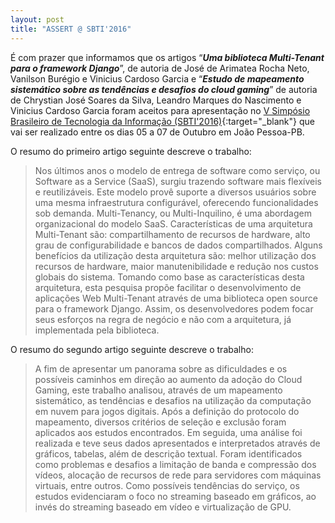 ```yaml
---
layout: post
title: "ASSERT @ SBTI'2016"
---
```


É com prazer que informamos que os artigos “_**Uma biblioteca Multi-Tenant para o framework Django**_”, de autoria de José de Arimatea Rocha Neto, Vanilson Burégio e Vinicius Cardoso Garcia e “_**Estudo de mapeamento sistemático sobre as tendências e desafios do cloud gaming**_” de autoria de Chrystian José Soares da Silva, Leandro Marques do Nascimento e Vinicius Cardoso Garcia foram aceitos para apresentação no [V Simpósio Brasileiro de Tecnologia da Informação (SBTI'2016)](http://www.ufpb.br/idep/sbti2016/){:target="_blank"} que vai ser realizado entre os dias 05 a 07 de Outubro em João Pessoa-PB.

O resumo do primeiro artigo seguinte descreve o trabalho:

> Nos últimos anos o modelo de entrega de software como serviço, ou Software as a Service (SaaS), surgiu trazendo software mais flexíveis e reutilizáveis. Este modelo provê suporte a diversos usuários sobre uma mesma infraestrutura configurável, oferecendo funcionalidades sob demanda. Multi-Tenancy, ou Multi-Inquilino, é uma abordagem organizacional do modelo SaaS. Características de uma arquitetura Multi-Tenant são: compartilhamento de recursos de hardware, alto grau de configurabilidade e bancos de dados compartilhados. Alguns benefícios da utilização desta arquitetura são: melhor utilização dos recursos de hardware, maior manutenibilidade e redução nos custos globais do sistema. Tomando como base as características desta arquitetura, esta pesquisa propõe facilitar o desenvolvimento de aplicações Web Multi-Tenant através de uma biblioteca open source para o framework Django. Assim, os desenvolvedores podem focar seus esforços na regra de negócio e não com a arquitetura, já implementada pela biblioteca.

O resumo do segundo artigo seguinte descreve o trabalho:

> A fim de apresentar um panorama sobre as dificuldades e os possíveis caminhos em direção ao aumento da adoção do Cloud Gaming, este trabalho analisou, através de um mapeamento sistemático, as tendências e desafios na utilização da computação em nuvem para jogos digitais. Após a definição do protocolo do mapeamento, diversos critérios de seleção e exclusão foram aplicados aos estudos encontrados. Em seguida, uma análise foi realizada e teve seus dados apresentados e interpretados através de gráficos, tabelas, além de descrição textual. Foram identificados como problemas e desafios a limitação de banda e compressão dos vídeos, alocação de recursos de rede para servidores com máquinas virtuais, entre outros. Como possíveis tendências do serviço, os estudos evidenciaram o foco no streaming baseado em gráficos, ao invés do streaming baseado em vídeo e virtualização de GPU.